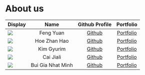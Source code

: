 # About us

Display | Name | Github Profile | Portfolio 
--------|:----:|:--------------:|:---------:
![](https://via.placeholder.com/100.png?text=Photo) | Feng Yuan | [Github](https://github.com/srfl0) | [Portfolio](docs/team/fengyuan.md)
![](https://via.placeholder.com/100.png?text=Photo) | Hoe Zhan Hao | [Github](https://github.com/) | [Portfolio](docs/team/johndoe.md)
![](https://via.placeholder.com/100.png?text=Photo) | Kim Gyurim | [Github](https://github.com/yok2086) | [Portfolio](docs/team/kimgyurim.md)
![](https://via.placeholder.com/100.png?text=Photo) | Cai Jiali | [Github](https://github.com/kemilii) | [Portfolio](docs/team/johndoe.md)
![](https://via.placeholder.com/100.png?text=Photo) | Bui Gia Nhat Minh | [Github](https://github.com/minhbgn) | [Portfolio](docs/team/bg-nhatminh.md)

